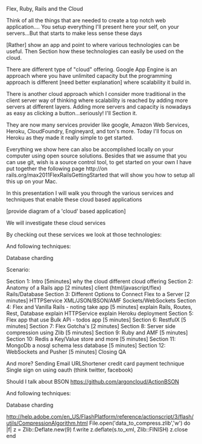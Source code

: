 Flex, Ruby, Rails and the Cloud

Think of all the things that are needed to create a top notch web application.... You setup everything I'll present here your self, on
your servers...But that starts to make less sense these days

[Rather] show an app and point to where various technologies can be useful. Then Section  how these technologies can easily be used on the
cloud.

There are different type of "cloud" offering. Google App Engine is an approach where you have unlimited capacity but the programming
approach is different [need better explanation] where scalability it build in.

There is another cloud approach which I consider more traditional in the client server way of thinking where scalability is reached by
adding more servers at different layers. Adding more servers and capacity is nowadays as easy as clicking a button...seriously! I'll Section 
it.

They are now many services provider like google, Amazon Web Services, Heroku, CloudFoundry, Engineyard, and ton's more. Today I'll focus on
Heroku as they made it really simple to get started.

Everything we show here can also be accomplished locally on your computer using open source solutions. Besides that we assume that you can
use git, wish is a source control tool, to get started on your own I have put together the following page http://on
rails.org/max2011FlexRailsGettingStarted that will show you how to setup all this up on your Mac.

In this presentation I will walk you through the various services and techniques that enable these cloud based applications

[provide diagram of a 'cloud' based application]

We will investigate these  cloud services


By checking out these services we look at those technologies:

And following techniques:

Database charding

Scenario:

Section  1: Intro   [5minutes]
  why the cloud
  different cloud offering
Section  2: Anatomy of a Rails app      [2 minutes]
    client (html/javascript/flex)
    Rails/Database
Section  3: Different Options to Connect Flex to a Server [2 minutes]
  HTTPService XML/JSON/BSON/AMF
  Sockets/WebSockets
Section  4: Flex and Vanilla Rails   - noting take app [5 minutes]
  explain Rails, Routes, Rest, Database
  explain HTTPService
  explain Heroku deployment
Section  5: Flex app that use Bulk APi   -  todos app [5 minutes]
Section  6: RestfulX [5 minutes]
Section  7: Flex Gotcha's  [2 minutes]
Section  8: Server side compression using Zlib  [5 minutes]
Section  9: Ruby and AMF [5 minutes]
Section 10: Redis a Key/Value store and more [5 minutes]
Section 11: MongoDb a nosql schema less database [5 minutes]
Section 12: WebSockets and Pusher [5 minutes]
Closing
QA

And more?
	Sending Email
	URLShortener
    credit card payment technique
	Single sign on using oauth (think twitter, facebook)
	
Should I talk about BSON
   https://github.com/argoncloud/ActionBSON
	
    
And following techniques:

Database charding

http://help.adobe.com/en_US/FlashPlatform/reference/actionscript/3/flash/utils/CompressionAlgorithm.html
File.open('data_to_compress.zlib','w') do |f|
    z = Zlib::Deflate.new(9)
    f.write z.deflate(s.to_xml, Zlib::FINISH)
    z.close
end